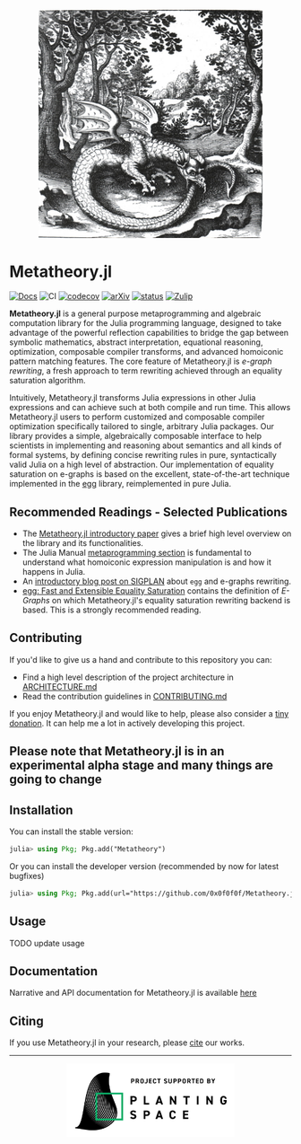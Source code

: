 <p align="center">
<img width="400px" src="https://raw.githubusercontent.com/0x0f0f0f/Metatheory.jl/master/docs/src/assets/dragon.jpg"/>
</p>

# Metatheory.jl

[![Docs](https://img.shields.io/badge/docs-latest-blue.svg)](https://0x0f0f0f.github.io/Metatheory.jl/dev)
![CI](https://github.com/0x0f0f0f/Metatheory.jl/workflows/CI/badge.svg)
[![codecov](https://codecov.io/gh/0x0f0f0f/Metatheory.jl/branch/master/graph/badge.svg?token=EWNYPD7ASX)](https://codecov.io/gh/0x0f0f0f/Metatheory.jl)
[![arXiv](https://img.shields.io/badge/arXiv-2102.07888-b31b1b.svg)](https://arxiv.org/abs/2102.07888)
[![status](https://joss.theoj.org/papers/3266e8a08a75b9be2f194126a9c6f0e9/status.svg)](https://joss.theoj.org/papers/3266e8a08a75b9be2f194126a9c6f0e9)
[![Zulip](https://img.shields.io/badge/Chat-Zulip-blue)](https://julialang.zulipchat.com/#narrow/stream/277860-metatheory.2Ejl)

**Metatheory.jl** is a general purpose metaprogramming and algebraic computation library for the Julia programming language, designed to take advantage of the powerful reflection capabilities to bridge the gap between symbolic mathematics, abstract interpretation, equational reasoning, optimization, composable compiler transforms, and advanced
homoiconic pattern matching features. The core feature of Metatheory.jl is *e-graph rewriting*, a fresh approach to term rewriting achieved through an equality saturation algorithm.

Intuitively, Metatheory.jl transforms Julia expressions
in other Julia expressions and can achieve such at both compile and run time. This allows Metatheory.jl users to perform customized and composable compiler optimization specifically tailored to single, arbitrary Julia packages.
Our library provides a simple, algebraically composable interface to help scientists in implementing and reasoning about semantics and all kinds of formal systems, by defining concise rewriting rules in pure, syntactically valid Julia on a high level of abstraction. Our implementation of equality saturation on e-graphs is based on the excellent, state-of-the-art technique implemented in the [egg](https://egraphs-good.github.io/) library, reimplemented in pure Julia.

## Recommended Readings - Selected Publications

- The [Metatheory.jl introductory paper](https://joss.theoj.org/papers/10.21105/joss.03078#) gives a brief high level overview on the library and its functionalities.
- The Julia Manual [metaprogramming section](https://docs.julialang.org/en/v1/manual/metaprogramming/) is fundamental to understand what homoiconic expression manipulation is and how it happens in Julia.
- An [introductory blog post on SIGPLAN](https://blog.sigplan.org/2021/04/06/equality-saturation-with-egg/) about `egg` and e-graphs rewriting.
- [egg: Fast and Extensible Equality Saturation](https://dl.acm.org/doi/pdf/10.1145/3434304) contains the definition of *E-Graphs* on which Metatheory.jl's equality saturation rewriting backend is based. This is a strongly recommended reading.

## Contributing

If you'd like to give us a hand and contribute to this repository you can:
- Find a high level description of the project architecture in [ARCHITECTURE.md](https://github.com/0x0f0f0f/Metatheory.jl/blob/master/ARCHITECTURE.md)
- Read the contribution guidelines in [CONTRIBUTING.md](https://github.com/0x0f0f0f/Metatheory.jl/blob/master/CONTRIBUTING.md)

If you enjoy Metatheory.jl and would like to help, please also consider a [tiny donation](https://github.com/sponsors/0x0f0f0f/). 
It can help me a lot in actively developing this project.

## Please note that Metatheory.jl is in an experimental alpha stage and many things are going to change 

## Installation

You can install the stable version:
```julia
julia> using Pkg; Pkg.add("Metatheory")
```

Or you can install the developer version (recommended by now for latest bugfixes)
```julia
julia> using Pkg; Pkg.add(url="https://github.com/0x0f0f0f/Metatheory.jl")
```
## Usage

TODO update usage

## Documentation

Narrative and API documentation for Metatheory.jl is available [here](https://0x0f0f0f.github.io/Metatheory.jl/dev)

## Citing

If you use Metatheory.jl in your research, please [cite](https://github.com/0x0f0f0f/Metatheory.jl/blob/master/CITATION.bib) our works.

--- 

<p align="center">
<a href="https://planting.space"> 
    <img width="300px" src="https://raw.githubusercontent.com/0x0f0f0f/Metatheory.jl/master/.github/plantingspace.png"/>
</a>
</p>
